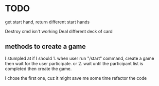 # TODO

get start hand, return different start hands

Destroy cmd isn't working
Deal different deck of card

## methods to create a game

I stumpled at if I should 1. when user run "/start" command, create a game then wait for the user participate. or 2. wait until the participant list is completed then create the game.

I chose the first one, cuz it might save me some time refactor the code
